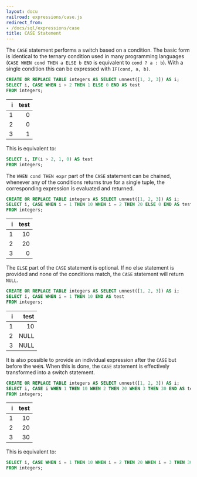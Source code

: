 ```yaml
---
layout: docu
railroad: expressions/case.js
redirect_from:
- /docs/sql/expressions/case
title: CASE Statement
---
```


<div id="rrdiagram"></div>

The `CASE` statement performs a switch based on a condition. The basic form is identical to the ternary condition used in many programming languages (`CASE WHEN cond THEN a ELSE b END` is equivalent to `cond ? a : b`). With a single condition this can be expressed with `IF(cond, a, b)`.

```sql
CREATE OR REPLACE TABLE integers AS SELECT unnest([1, 2, 3]) AS i;
SELECT i, CASE WHEN i > 2 THEN 1 ELSE 0 END AS test
FROM integers;
```

| i | test |
|--:|-----:|
| 1 | 0    |
| 2 | 0    |
| 3 | 1    |

This is equivalent to:

```sql
SELECT i, IF(i > 2, 1, 0) AS test
FROM integers;
```

The `WHEN cond THEN expr` part of the `CASE` statement can be chained, whenever any of the conditions returns true for a single tuple, the corresponding expression is evaluated and returned.

```sql
CREATE OR REPLACE TABLE integers AS SELECT unnest([1, 2, 3]) AS i;
SELECT i, CASE WHEN i = 1 THEN 10 WHEN i = 2 THEN 20 ELSE 0 END AS test
FROM integers;
```

| i | test |
|--:|-----:|
| 1 | 10   |
| 2 | 20   |
| 3 | 0    |

The `ELSE` part of the `CASE` statement is optional. If no else statement is provided and none of the conditions match, the `CASE` statement will return `NULL`.

```sql
CREATE OR REPLACE TABLE integers AS SELECT unnest([1, 2, 3]) AS i;
SELECT i, CASE WHEN i = 1 THEN 10 END AS test
FROM integers;
```

| i | test |
|--:|-----:|
| 1 | 10   |
| 2 | NULL |
| 3 | NULL |

It is also possible to provide an individual expression after the `CASE` but before the `WHEN`. When this is done, the `CASE` statement is effectively transformed into a switch statement.

```sql
CREATE OR REPLACE TABLE integers AS SELECT unnest([1, 2, 3]) AS i;
SELECT i, CASE i WHEN 1 THEN 10 WHEN 2 THEN 20 WHEN 3 THEN 30 END AS test
FROM integers;
```

| i | test |
|--:|-----:|
| 1 | 10   |
| 2 | 20   |
| 3 | 30   |

This is equivalent to:

```sql
SELECT i, CASE WHEN i = 1 THEN 10 WHEN i = 2 THEN 20 WHEN i = 3 THEN 30 END AS test
FROM integers;
```